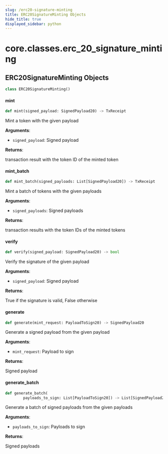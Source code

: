 ```yaml
---
slug: /erc20-signature-minting
title: ERC20SignatureMinting Objects
hide_title: true
displayed_sidebar: python
---
```


<a id="core.classes.erc_20_signature_minting"></a>

# core.classes.erc_20_signature_minting

<a id="core.classes.erc_20_signature_minting.ERC20SignatureMinting"></a>

## ERC20SignatureMinting Objects

```python
class ERC20SignatureMinting()
```

<a id="core.classes.erc_20_signature_minting.ERC20SignatureMinting.mint"></a>

#### mint

```python
def mint(signed_payload: SignedPayload20) -> TxReceipt
```

Mint a token with the given payload

**Arguments**:

- `signed_payload`: Signed payload

**Returns**:

transaction result with the token ID of the minted token

<a id="core.classes.erc_20_signature_minting.ERC20SignatureMinting.mint_batch"></a>

#### mint_batch

```python
def mint_batch(signed_payloads: List[SignedPayload20]) -> TxReceipt
```

Mint a batch of tokens with the given payloads

**Arguments**:

- `signed_payloads`: Signed payloads

**Returns**:

transaction results with the token IDs of the minted tokens

<a id="core.classes.erc_20_signature_minting.ERC20SignatureMinting.verify"></a>

#### verify

```python
def verify(signed_payload: SignedPayload20) -> bool
```

Verify the signature of the given payload

**Arguments**:

- `signed_payload`: Signed payload

**Returns**:

True if the signature is valid, False otherwise

<a id="core.classes.erc_20_signature_minting.ERC20SignatureMinting.generate"></a>

#### generate

```python
def generate(mint_request: PayloadToSign20) -> SignedPayload20
```

Generate a signed payload from the given payload

**Arguments**:

- `mint_request`: Payload to sign

**Returns**:

Signed payload

<a id="core.classes.erc_20_signature_minting.ERC20SignatureMinting.generate_batch"></a>

#### generate_batch

```python
def generate_batch(
        payloads_to_sign: List[PayloadToSign20]) -> List[SignedPayload20]
```

Generate a batch of signed payloads from the given payloads

**Arguments**:

- `payloads_to_sign`: Payloads to sign

**Returns**:

Signed payloads
